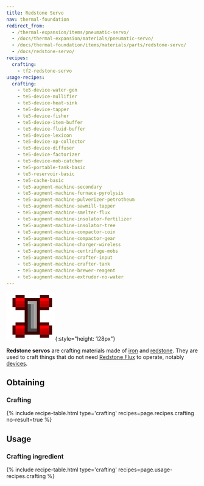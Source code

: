 ```yaml
---
title: Redstone Servo
nav: thermal-foundation
redirect_from:
  - /thermal-expansion/items/pneumatic-servo/
  - /docs/thermal-expansion/materials/pneumatic-servo/
  - /docs/thermal-foundation/items/materials/parts/redstone-servo/
  - /docs/redstone-servo/
recipes:
  crafting:
    - tf2-redstone-servo
usage-recipes:
  crafting:
    - te5-device-water-gen
    - te5-device-nullifier
    - te5-device-heat-sink
    - te5-device-tapper
    - te5-device-fisher
    - te5-device-item-buffer
    - te5-device-fluid-buffer
    - te5-device-lexicon
    - te5-device-xp-collector
    - te5-device-diffuser
    - te5-device-factorizer
    - te5-device-mob-catcher
    - te5-portable-tank-basic
    - te5-reservoir-basic
    - te5-cache-basic
    - te5-augment-machine-secondary
    - te5-augment-machine-furnace-pyrolysis
    - te5-augment-machine-pulverizer-petrotheum
    - te5-augment-machine-sawmill-tapper
    - te5-augment-machine-smelter-flux
    - te5-augment-machine-insolator-fertilizer
    - te5-augment-machine-insolator-tree
    - te5-augment-machine-compactor-coin
    - te5-augment-machine-compactor-gear
    - te5-augment-machine-charger-wireless
    - te5-augment-machine-centrifuge-mobs
    - te5-augment-machine-crafter-input
    - te5-augment-machine-crafter-tank
    - te5-augment-machine-brewer-reagent
    - te5-augment-machine-extruder-no-water
---
```


![Redstone servo](/assets/images/thermal-foundation/redstone-servo.png){:style="height: 128px"}


**Redstone servos** are crafting materials made of
[iron](https://minecraft.gamepedia.com/Iron_Ingot) and
[redstone](https://minecraft.gamepedia.com/Redstone). They are used to craft
things that do not need [Redstone Flux](/docs/redstone-flux/) to operate,
notably [devices](/docs/thermal-expansion/devices/).


Obtaining
---------

### Crafting
{% include recipe-table.html type='crafting' recipes=page.recipes.crafting no-result=true %}


Usage
-----

### Crafting ingredient
{% include recipe-table.html type='crafting' recipes=page.usage-recipes.crafting %}
